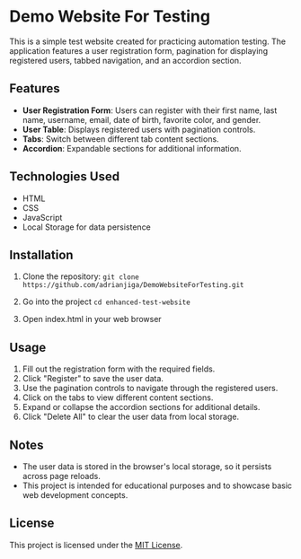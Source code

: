 # Demo Website For Testing

This is a simple test website created for practicing automation testing. The application features a user registration form, pagination for displaying registered users, tabbed navigation, and an accordion section.

## Features

- **User Registration Form**: Users can register with their first name, last name, username, email, date of birth, favorite color, and gender.
- **User Table**: Displays registered users with pagination controls.
- **Tabs**: Switch between different tab content sections.
- **Accordion**: Expandable sections for additional information.

## Technologies Used

- HTML
- CSS
- JavaScript
- Local Storage for data persistence

## Installation

1. Clone the repository:
   `git clone https://github.com/adrianjiga/DemoWebsiteForTesting.git`

2. Go into the project
   `cd enhanced-test-website`
3. Open index.html in your web browser

## Usage

1. Fill out the registration form with the required fields.
2. Click "Register" to save the user data.
3. Use the pagination controls to navigate through the registered users.
4. Click on the tabs to view different content sections.
5. Expand or collapse the accordion sections for additional details.
6. Click "Delete All" to clear the user data from local storage.

## Notes

- The user data is stored in the browser's local storage, so it persists across page reloads.
- This project is intended for educational purposes and to showcase basic web development concepts.

## License

This project is licensed under the
[MIT License](https://choosealicense.com/licenses/mit/).
